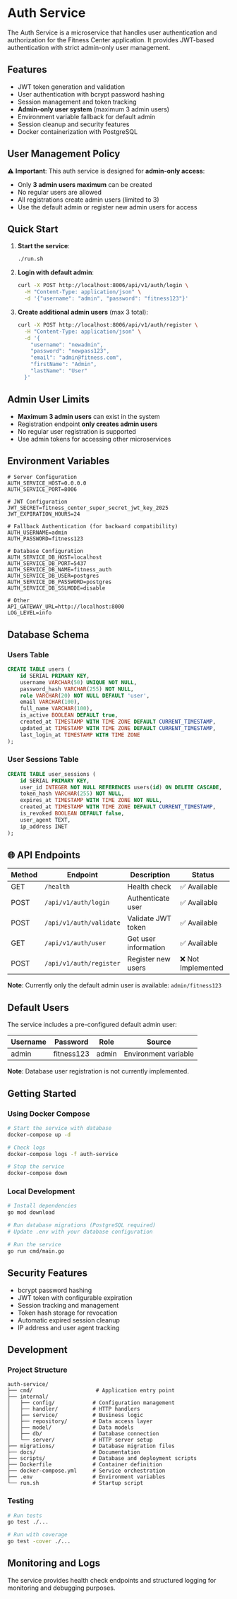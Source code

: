 # Auth Service

The Auth Service is a microservice that handles user authentication and authorization for the Fitness Center application. It provides JWT-based authentication with strict admin-only user management.

## Features

- JWT token generation and validation
- User authentication with bcrypt password hashing
- Session management and token tracking
- **Admin-only user system** (maximum 3 admin users)
- Environment variable fallback for default admin
- Session cleanup and security features
- Docker containerization with PostgreSQL

## User Management Policy

⚠️ **Important**: This auth service is designed for **admin-only access**:
- Only **3 admin users maximum** can be created
- No regular users are allowed
- All registrations create admin users (limited to 3)
- Use the default admin or register new admin users for access

## Quick Start

1. **Start the service**:
   ```bash
   ./run.sh
   ```

2. **Login with default admin**:
   ```bash
   curl -X POST http://localhost:8006/api/v1/auth/login \
     -H "Content-Type: application/json" \
     -d '{"username": "admin", "password": "fitness123"}'
   ```

3. **Create additional admin users** (max 3 total):
   ```bash
   curl -X POST http://localhost:8006/api/v1/auth/register \
     -H "Content-Type: application/json" \
     -d '{
       "username": "newadmin",
       "password": "newpass123",
       "email": "admin@fitness.com",
       "firstName": "Admin",
       "lastName": "User"
     }'
   ```

## Admin User Limits

- **Maximum 3 admin users** can exist in the system
- Registration endpoint **only creates admin users**
- No regular user registration is supported
- Use admin tokens for accessing other microservices

## Environment Variables

```env
# Server Configuration
AUTH_SERVICE_HOST=0.0.0.0
AUTH_SERVICE_PORT=8006

# JWT Configuration
JWT_SECRET=fitness_center_super_secret_jwt_key_2025
JWT_EXPIRATION_HOURS=24

# Fallback Authentication (for backward compatibility)
AUTH_USERNAME=admin
AUTH_PASSWORD=fitness123

# Database Configuration
AUTH_SERVICE_DB_HOST=localhost
AUTH_SERVICE_DB_PORT=5437
AUTH_SERVICE_DB_NAME=fitness_auth
AUTH_SERVICE_DB_USER=postgres
AUTH_SERVICE_DB_PASSWORD=postgres
AUTH_SERVICE_DB_SSLMODE=disable

# Other
API_GATEWAY_URL=http://localhost:8000
LOG_LEVEL=info
```

## Database Schema

### Users Table
```sql
CREATE TABLE users (
    id SERIAL PRIMARY KEY,
    username VARCHAR(50) UNIQUE NOT NULL,
    password_hash VARCHAR(255) NOT NULL,
    role VARCHAR(20) NOT NULL DEFAULT 'user',
    email VARCHAR(100),
    full_name VARCHAR(100),
    is_active BOOLEAN DEFAULT true,
    created_at TIMESTAMP WITH TIME ZONE DEFAULT CURRENT_TIMESTAMP,
    updated_at TIMESTAMP WITH TIME ZONE DEFAULT CURRENT_TIMESTAMP,
    last_login_at TIMESTAMP WITH TIME ZONE
);
```

### User Sessions Table
```sql
CREATE TABLE user_sessions (
    id SERIAL PRIMARY KEY,
    user_id INTEGER NOT NULL REFERENCES users(id) ON DELETE CASCADE,
    token_hash VARCHAR(255) NOT NULL,
    expires_at TIMESTAMP WITH TIME ZONE NOT NULL,
    created_at TIMESTAMP WITH TIME ZONE DEFAULT CURRENT_TIMESTAMP,
    is_revoked BOOLEAN DEFAULT false,
    user_agent TEXT,
    ip_address INET
);
```

## 🌐 API Endpoints

| Method | Endpoint      | Description           | Status |
|--------|---------------|-----------------------|--------|
| GET    | `/health`     | Health check          | ✅ Available |
| POST   | `/api/v1/auth/login` | Authenticate user | ✅ Available |
| POST   | `/api/v1/auth/validate` | Validate JWT token | ✅ Available |
| GET    | `/api/v1/auth/user` | Get user information | ✅ Available |
| POST   | `/api/v1/auth/register` | Register new users | ❌ Not Implemented |

**Note**: Currently only the default admin user is available: `admin/fitness123`

## Default Users

The service includes a pre-configured default admin user:

| Username | Password   | Role  | Source |
|----------|------------|-------|--------|
| admin    | fitness123 | admin | Environment variable |

**Note**: Database user registration is not currently implemented.

## Getting Started

### Using Docker Compose
```bash
# Start the service with database
docker-compose up -d

# Check logs
docker-compose logs -f auth-service

# Stop the service
docker-compose down
```

### Local Development
```bash
# Install dependencies
go mod download

# Run database migrations (PostgreSQL required)
# Update .env with your database configuration

# Run the service
go run cmd/main.go
```

## Security Features

- bcrypt password hashing
- JWT token with configurable expiration
- Session tracking and management
- Token hash storage for revocation
- Automatic expired session cleanup
- IP address and user agent tracking

## Development

### Project Structure
```
auth-service/
├── cmd/                    # Application entry point
├── internal/
│   ├── config/            # Configuration management
│   ├── handler/           # HTTP handlers
│   ├── service/           # Business logic
│   ├── repository/        # Data access layer
│   ├── model/             # Data models
│   ├── db/                # Database connection
│   └── server/            # HTTP server setup
├── migrations/            # Database migration files
├── docs/                  # Documentation
├── scripts/               # Database and deployment scripts
├── Dockerfile             # Container definition
├── docker-compose.yml     # Service orchestration
├── .env                   # Environment variables
└── run.sh                 # Startup script
```

### Testing
```bash
# Run tests
go test ./...

# Run with coverage
go test -cover ./...
```

## Monitoring and Logs

The service provides health check endpoints and structured logging for monitoring and debugging purposes.
